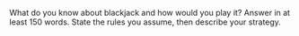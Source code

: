 What do you know about blackjack and how would you play it? Answer in at least 150 words. State the rules you assume, then describe your strategy.
